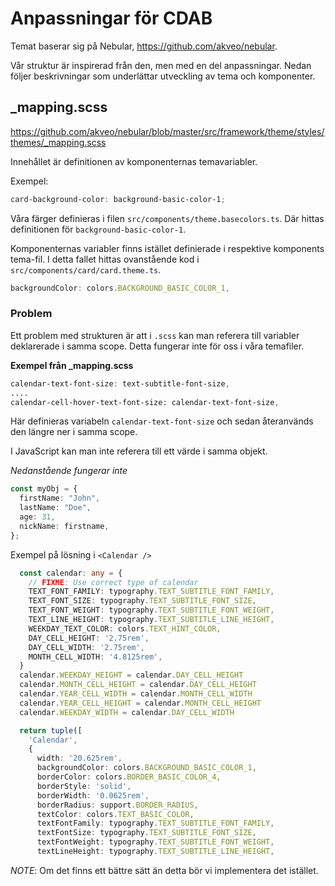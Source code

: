 # Anpassningar för CDAB

Temat baserar sig på Nebular, https://github.com/akveo/nebular.

Vår struktur är inspirerad från den, men med en del anpassningar. Nedan följer beskrivningar som underlättar utveckling
av tema och komponenter.

## \_mapping.scss

https://github.com/akveo/nebular/blob/master/src/framework/theme/styles/themes/_mapping.scss

Innehållet är definitionen av komponenternas temavariabler.

Exempel:

```scss
card-background-color: background-basic-color-1;
```

Våra färger definieras i filen `src/components/theme.basecolors.ts`. Där hittas definitionen för
`background-basic-color-1`.

Komponenternas variabler finns istället definierade i respektive komponents tema-fil. I detta fallet hittas ovanstående
kod i `src/components/card/card.theme.ts`.

```typescript
backgroundColor: colors.BACKGROUND_BASIC_COLOR_1,
```

### Problem

Ett problem med strukturen är att i `.scss` kan man referera till variabler deklarerade i samma scope. Detta fungerar
inte för oss i våra temafiler.

**Exempel från \_mapping.scss**

```scss
calendar-text-font-size: text-subtitle-font-size,
....
calendar-cell-hover-text-font-size: calendar-text-font-size,
```

Här definieras variabeln `calendar-text-font-size` och sedan återanvänds den längre ner i samma scope.

I JavaScript kan man inte referera till ett värde i samma objekt.

_Nedanstående fungerar inte_

```typescript
const myObj = {
  firstName: "John",
  lastName: "Doe",
  age: 31,
  nickName: firstname,
};
```

Exempel på lösning i `<Calendar />`

```typescript
  const calendar: any = {
    // FIXME: Use correct type of calendar
    TEXT_FONT_FAMILY: typography.TEXT_SUBTITLE_FONT_FAMILY,
    TEXT_FONT_SIZE: typography.TEXT_SUBTITLE_FONT_SIZE,
    TEXT_FONT_WEIGHT: typography.TEXT_SUBTITLE_FONT_WEIGHT,
    TEXT_LINE_HEIGHT: typography.TEXT_SUBTITLE_LINE_HEIGHT,
    WEEKDAY_TEXT_COLOR: colors.TEXT_HINT_COLOR,
    DAY_CELL_HEIGHT: '2.75rem',
    DAY_CELL_WIDTH: '2.75rem',
    MONTH_CELL_WIDTH: '4.8125rem',
  }
  calendar.WEEKDAY_HEIGHT = calendar.DAY_CELL_HEIGHT
  calendar.MONTH_CELL_HEIGHT = calendar.DAY_CELL_HEIGHT
  calendar.YEAR_CELL_WIDTH = calendar.MONTH_CELL_WIDTH
  calendar.YEAR_CELL_HEIGHT = calendar.MONTH_CELL_HEIGHT
  calendar.WEEKDAY_WIDTH = calendar.DAY_CELL_WIDTH

  return tuple([
    'Calendar',
    {
      width: '20.625rem',
      backgroundColor: colors.BACKGROUND_BASIC_COLOR_1,
      borderColor: colors.BORDER_BASIC_COLOR_4,
      borderStyle: 'solid',
      borderWidth: '0.0625rem',
      borderRadius: support.BORDER_RADIUS,
      textColor: colors.TEXT_BASIC_COLOR,
      textFontFamily: typography.TEXT_SUBTITLE_FONT_FAMILY,
      textFontSize: typography.TEXT_SUBTITLE_FONT_SIZE,
      textFontWeight: typography.TEXT_SUBTITLE_FONT_WEIGHT,
      textLineHeight: typography.TEXT_SUBTITLE_LINE_HEIGHT,
```

_NOTE_: Om det finns ett bättre sätt än detta bör vi implementera det istället.
